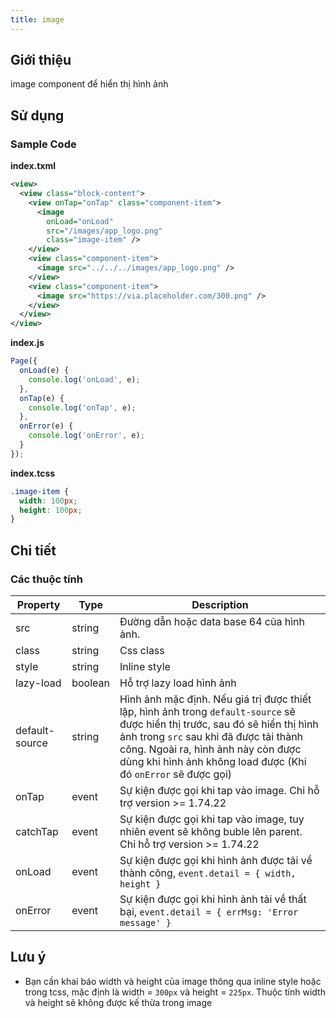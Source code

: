 ```yaml
---
title: image
---
```


## Giới thiệu

image component để hiển thị hình ảnh

## Sử dụng

### Sample Code

**index.txml**

```xml
<view>
  <view class="block-content">
    <view onTap="onTap" class="component-item">
      <image
        onLoad="onLoad"
        src="/images/app_logo.png"
        class="image-item" />
    </view>
    <view class="component-item">
      <image src="../../../images/app_logo.png" />
    </view>
    <view class="component-item">
      <image src="https://via.placeholder.com/300.png" />
    </view>
  </view>
</view>
```

**index.js**

```js
Page({
  onLoad(e) {
    console.log('onLoad', e);
  },
  onTap(e) {
    console.log('onTap', e);
  },
  onError(e) {
    console.log('onError', e);
  }
});
```

**index.tcss**

```css
.image-item {
  width: 100px;
  height: 100px;
}
```

## Chi tiết

### Các thuộc tính

| Property       | Type    | Description                                                                                                                                                                                                                                                                     |
| -------------- | ------- | ------------------------------------------------------------------------------------------------------------------------------------------------------------------------------------------------------------------------------------------------------------------------------- |
| src            | string  | Đường dẫn hoặc data base 64 của hình ảnh.                                                                                                                                                                                                                                       |
| class          | string  | Css class                                                                                                                                                                                                                                                                       |
| style          | string  | Inline style                                                                                                                                                                                                                                                                    |
| lazy-load      | boolean | Hỗ trợ lazy load hình ảnh                                                                                                                                                                                                                                                       |
| default-source | string  | Hình ảnh mặc định. Nếu giá trị được thiết lập, hình ảnh trong `default-source` sẽ được hiển thị trước, sau đó sẽ hiển thị hình ảnh trong `src` sau khi đã được tải thành công. Ngoài ra, hình ảnh này còn được dùng khi hình ảnh không load được (Khi đó `onError` sẽ được gọi) |
| onTap          | event   | Sự kiện được gọi khi tap vào image. Chỉ hỗ trợ version >= 1.74.22                                                                                                                                                                                                               |
| catchTap       | event   | Sự kiện được gọi khi tap vào image, tuy nhiên event sẽ không buble lên parent. Chỉ hỗ trợ version >= 1.74.22                                                                                                                                                                    |
| onLoad         | event   | Sự kiện được gọi khi hình ảnh được tải về thành công, `event.detail = { width, height }`                                                                                                                                                                                        |
| onError        | event   | Sự kiện được gọi khi hình ảnh tải về thất bại, `event.detail = { errMsg: 'Error message' }`                                                                                                                                                                                     |

## Lưu ý

- Bạn cần khai báo width và height của image thông qua inline style hoặc trong tcss, mặc định là width = `300px` và height = `225px`. Thuộc tính width và height sẽ không được kế thừa trong image
